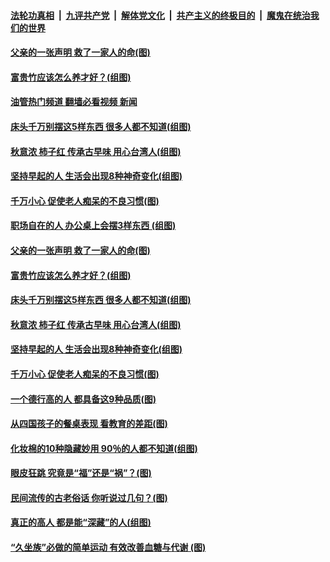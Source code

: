 ####  [法轮功真相](../../../../basic/blob/master/README.md?t=11070102) &nbsp;|&nbsp; [九评共产党](../../../../9ping.md/blob/master/README.md?t=11070102) &nbsp;|&nbsp; [解体党文化](../../../../jtdwh.md/blob/master/README.md?t=11070102)  &nbsp;|&nbsp; [共产主义的终极目的](../../../../gczydzjmd.md/blob/master/README.md?t=11070102) &nbsp;|&nbsp; [魔鬼在统治我们的世界](../../../../mgztzwmdsj.md/blob/master/README.md?t=11070102) 

#### [父亲的一张声明 救了一家人的命(图)](../pages/p8/1020843.md?t=11070102) 

#### [富贵竹应该怎么养才好？(组图)](../pages/p8/1020973.md?t=11070102) 

#### [油管热门频道 翻墙必看视频 新闻](http://129.146.143.75:81/youtube.html?11070102)

#### [床头千万别摆这5样东西 很多人都不知道(组图)](../pages/p8/1020887.md?t=11070102) 

#### [秋意浓 柿子红 传承古早味 用心台湾人(组图)](../pages/p8/1018205.md?t=11070102) 

#### [坚持早起的人 生活会出现8种神奇变化(组图)](../pages/p8/1020847.md?t=11070102) 

#### [千万小心 促使老人痴呆的不良习惯(图)](../pages/p8/1020768.md?t=11070102) 

#### [职场自在的人 办公桌上会摆3样东西 (组图)](../pages/p8/1020619.md?t=11070102) 

#### [父亲的一张声明 救了一家人的命(图)](../pages/p8/1020843.md?t=11070102) 

#### [富贵竹应该怎么养才好？(组图)](../pages/p8/1020973.md?t=11070102) 

#### [床头千万别摆这5样东西 很多人都不知道(组图)](../pages/p8/1020887.md?t=11070102) 

#### [秋意浓 柿子红 传承古早味 用心台湾人(组图)](../pages/p8/1018205.md?t=11070102) 

#### [坚持早起的人 生活会出现8种神奇变化(组图)](../pages/p8/1020847.md?t=11070102) 


#### [千万小心 促使老人痴呆的不良习惯(图)](../pages/p8/1020768.md?t=11070102) 


#### [一个德行高的人 都具备这9种品质(图)](../pages/p8/1020783.md?t=11070102) 

#### [从四国孩子的餐桌表现 看教育的差距(图)](../pages/p8/1020762.md?t=11070102) 


#### [化妆棉的10种隐藏妙用 90％的人都不知道(组图)](../pages/p8/1020732.md?t=11070102) 


#### [眼皮狂跳 究竟是“福”还是“祸”？(图)](../pages/p8/1020725.md?t=11070102) 


#### [民间流传的古老俗话 你听说过几句？(图)](../pages/p8/1020640.md?t=11070102) 


#### [真正的高人 都是能“深藏”的人(组图)](../pages/p8/1020350.md?t=11070102) 

#### [“久坐族”必做的简单运动 有效改善血糖与代谢 (图)](../pages/p8/1020645.md?t=11070102) 

<img src='http://gfw-breaker.win/goodnews/indexes/p8.md' width='0px' height='0px'/>
